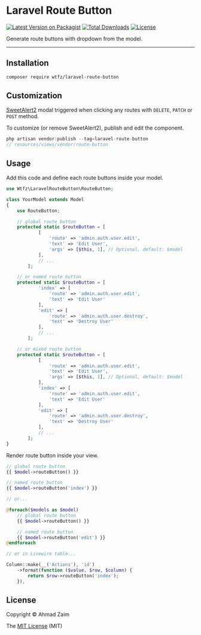 # Laravel Route Button

[![Latest Version on Packagist](https://img.shields.io/packagist/v/wtfz/laravel-route-button)](https://packagist.org/packages/wtfz/laravel-route-button)
[![Total Downloads](https://img.shields.io/packagist/dt/wtfz/laravel-route-button)](https://packagist.org/packages/wtfz/laravel-route-button)
[![License](https://img.shields.io/packagist/l/wtfz/laravel-route-button)](https://packagist.org/packages/wtfz/laravel-route-button)

Generate route buttons with dropdown from the model.

---

## Installation

```bash
composer require wtfz/laravel-route-button
```

## Customization

[SweetAlert2](https://github.com/sweetalert2/sweetalert2) modal triggered when clicking any routes with `DELETE`, `PATCH` or `POST` method.

To customize (or remove SweetAlert2), publish and edit the component.

```php
php artisan vendor:publish --tag=laravel-route-button
// resources/views/vendor/route-button
```

## Usage

Add this code and define each route buttons inside your model.

```php
use Wtfz\LaravelRouteButton\RouteButton;

class YourModel extends Model
{
    use RouteButton;

    // global route button
    protected static $routeButton = [
            [
                'route' => 'admin.auth.user.edit',
                'text' => 'Edit User',
                'args' => [$this, 1], // Optional, default: $model
            ],
            // ...
        ];

    // or named route button
    protected static $routeButton = [
            'index' => [
                'route' => 'admin.auth.user.edit',
                'text' => 'Edit User'
            ],
            'edit' => [
                'route' => 'admin.auth.user.destroy',
                'text' => 'Destroy User'
            ],
            // ...
        ];

    // or mixed route button
    protected static $routeButton = [
            [
                'route' => 'admin.auth.user.edit',
                'text' => 'Edit User',
                'args' => [$this, 1], // Optional, default: $model
            ],
            'index' => [
                'route' => 'admin.auth.user.edit',
                'text' => 'Edit User'
            ],
            'edit' => [
                'route' => 'admin.auth.user.destroy',
                'text' => 'Destroy User'
            ],
            // ...
        ];
}
```

Render route button inside your view.

```php
// global route button
{{ $model->routeButton() }}

// named route button
{{ $model->routeButton('index') }}

// or...

@foreach($models as $model)
    // global route button
    {{ $model->routeButton() }}

    // named route button
    {{ $model->routeButton('edit') }}
@endforeach

// or in Livewire table...

Column::make(__('Actions'), 'id')
    ->format(function ($value, $row, $column) {
        return $row->routeButton('index');
    }),
```

## License

Copyright © Ahmad Zaim

The [MIT License](LICENSE.md) (MIT)
